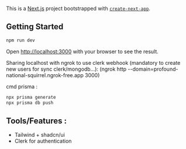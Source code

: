 This is a [Next.js](https://nextjs.org/) project bootstrapped with
[`create-next-app`](https://github.com/vercel/next.js/tree/canary/packages/create-next-app).

## Getting Started

```bash
npm run dev
```

Open [http://localhost:3000](http://localhost:3000) with your browser to see the result.

Sharing localhost with ngrok to use clerk webhook (mandatory to create new users for sync clerk/mongodb...): (ngrok http
--domain=profound-national-squirrel.ngrok-free.app 3000)

cmd prisma :

```bash
npx prisma generate
npx prisma db push
```

## Tools/Features :

- Tailwind + shadcn/ui
- Clerk for authentication
